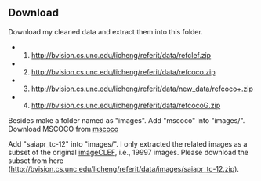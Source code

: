 ## Download
Download my cleaned data and extract them into this folder.
- 1) http://bvision.cs.unc.edu/licheng/referit/data/refclef.zip
- 2) http://bvision.cs.unc.edu/licheng/referit/data/refcoco.zip
- 3) http://bvision.cs.unc.edu/licheng/referit/data/new_data/refcoco+.zip 
- 4) http://bvision.cs.unc.edu/licheng/referit/data/refcocoG.zip 

Besides make a folder named as "images".
Add "mscoco" into "images/". 
Download MSCOCO from [mscoco](http://mscoco.org/dataset/#overview)

Add "saiapr_tc-12" into "images/". I only extracted the related images as a subset of the original [imageCLEF](http://imageclef.org/SIAPRdata), i.e., 19997 images. Please download the subset from here (http://bvision.cs.unc.edu/licheng/referit/data/images/saiapr_tc-12.zip).
